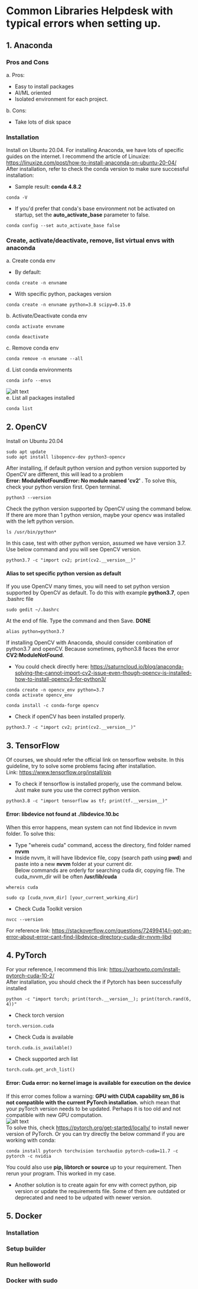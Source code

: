 # Common Libraries Helpdesk with typical errors when setting up.
## 1. Anaconda
### Pros and Cons
a. Pros:
- Easy to install packages
- AI/ML oriented
- Isolated environment for each project.

b. Cons:
- Take lots of disk space

### Installation
Install on Ubuntu 20.04. For installing Anaconda, we have lots of specific guides on the internet. I recommend the article of Linuxize:   
https://linuxize.com/post/how-to-install-anaconda-on-ubuntu-20-04/   
After installation, refer to check the conda version to make sure successful installation:   
- Sample result: **conda 4.8.2**
```
conda -V
```
- If you'd prefer that conda's base environment not be activated on startup, set the **auto_activate_base** parameter to false.
```
conda config --set auto_activate_base false
```
### Create, activate/deactivate, remove, list virtual envs with anaconda
a. Create conda env
- By default:
```
conda create -n envname
```
- With specific python, packages version
```
conda create -n envname python=3.8 scipy=0.15.0 
```
b. Activate/Deactivate conda env
```
conda activate envname
```
```
conda deactivate
```
c. Remove conda env
```
conda remove -n envname --all
```
d. List conda environments
```
conda info --envs
```
![alt text](images/envs.png "virtual environment")   
e. List all packages installed
```
conda list
```
## 2. OpenCV
Install on Ubuntu 20.04
```
sudo apt update
sudo apt install libopencv-dev python3-opencv
```
After installing, if default python version and python version supported by OpenCV are different, this will lead to a problem   
<strong>Error: ModuleNotFoundError: No module named 'cv2' </strong>. To solve this, check your python version first. Open terminal.
```
python3 --version
```
Check the python version supported by OpenCV using the command below. If there are more than 1 python version, maybe your opencv was installed with the left python version.
```
ls /usr/bin/python*
```
In this case, test with other python version, assumed we have version 3.7. Use below command and you will see OpenCV version. 
```
python3.7 -c "import cv2; print(cv2.__version__)"
```
#### Alias to set specific python version as default
If you use OpenCV many times, you will need to set python version supported by OpenCV as default. To do this with example <strong>python3.7</strong>, open .bashrc file
```
sudo gedit ~/.bashrc
```
At the end of file. Type the command and then Save. <strong>DONE</strong>
```
alias python=python3.7
```
If installing OpenCV with Anaconda, should consider combination of python3.7 and openCV. Because sometimes, python3.8 faces the error <strong>CV2:ModuleNotFound</strong>.
- You could check directly here: https://saturncloud.io/blog/anaconda-solving-the-cannot-import-cv2-issue-even-though-opencv-is-installed-how-to-install-opencv3-for-python3/
```
conda create -n opencv_env python=3.7
conda activate opencv_env
```
```
conda install -c conda-forge opencv 
```
- Check if openCV has been installed properly.   
```
python3.7 -c "import cv2; print(cv2.__version__)"
```

## 3. TensorFlow
Of courses, we should refer the official link on tensorflow website. In this guideline, try to solve some problems facing after installation.   
Link: https://www.tensorflow.org/install/pip   
- To check if tensorflow is installed properly, use the command below. Just make sure you use the correct python version.
```
python3.8 -c "import tensorflow as tf; print(tf.__version__)"
```
#### Error: libdevice not found at ./libdevice.10.bc
When this error happens, mean system can not find libdevice in nvvm folder. To solve this:
- Type "whereis cuda" command, access the directory, find folder named <strong>nvvm</strong>
- Inside nvvm, it will have libdevice file, copy (search path using <strong>pwd</strong>) and paste into a new <strong>nvvm</strong> folder at your current dir.   
Below commands are orderly for searching cuda dir, copying file. The cuda_nvvm_dir will be often <strong>/usr/lib/cuda</strong>
```
whereis cuda
```
```
sudo cp [cuda_nvvm_dir] [your_current_working_dir]
```
- Check Cuda Toolkit version
```
nvcc --version
```
For reference link: https://stackoverflow.com/questions/72499414/i-got-an-error-about-error-cant-find-libdevice-directory-cuda-dir-nvvm-libd   
## 4. PyTorch 
For your reference, I recommend this link: https://varhowto.com/install-pytorch-cuda-10-2/    
After installation, you should check the if Pytorch has been successfully installed
```
python -c "import torch; print(torch.__version__); print(torch.rand(6, 4))"
```
- Check torch version
```
torch.version.cuda
```
- Check Cuda is available
```
torch.cuda.is_available()
```
- Check supported arch list
```
torch.cuda.get_arch_list()
```
#### Error: Cuda error: no kernel image is available for execution on the device   
If this error comes follow a warning: <strong>GPU with CUDA capability sm_86 is not compatible with the current PyTorch installation.</strong> which mean that your pyTorch version needs to be updated. Perhaps it is too old and not compatible with new GPU computation.   
![alt text](images/start_locally.png "start locally")      
To solve this, check https://pytorch.org/get-started/locally/ to install newer version of PyTorch. Or you can try directly the below command if you are working with conda:
```
conda install pytorch torchvision torchaudio pytorch-cuda=11.7 -c pytorch -c nvidia
```
You could also use <strong>pip, libtorch or source </strong> up to your requirement. Then rerun your program. This worked in my case.  
- Another solution is to create again for env with correct python, pip version or update the requirements file. Some of them are outdated or deprecated and need to be udpated with newer version.

## 5. Docker
### Installation
### Setup builder
### Run helloworld
### Docker with sudo
